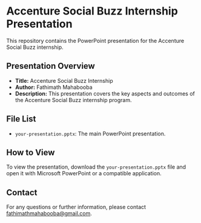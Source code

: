 # Accenture Social Buzz Internship Presentation

This repository contains the PowerPoint presentation for the Accenture Social Buzz internship.

## Presentation Overview
- **Title:** Accenture Social Buzz Internship
- **Author:** Fathimath Mahabooba
- **Description:** This presentation covers the key aspects and outcomes of the Accenture Social Buzz internship program.

## File List
- `your-presentation.pptx`: The main PowerPoint presentation.

## How to View
To view the presentation, download the `your-presentation.pptx` file and open it with Microsoft PowerPoint or a compatible application.

## Contact
For any questions or further information, please contact fathimathmahabooba@gmail.com.

